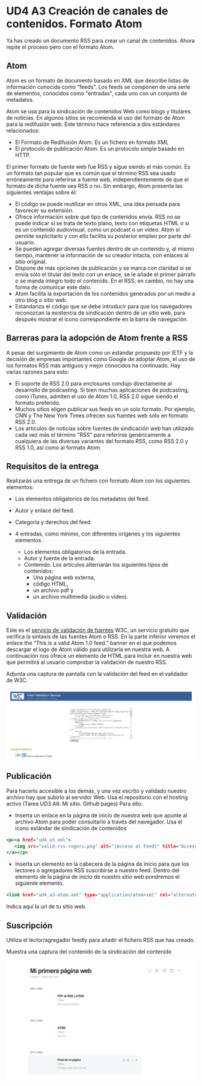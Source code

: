 # UD4 A3 Creación de canales de contenidos. Formato Atom

Ya has creado un documento RSS para crear un canal de contenidos. Ahora repite el proceso pero con el formato Atom. 

## Atom
Atom es un formato de documento basado en XML que describe listas de    información conocida como "feeds". Los feeds se componen de una serie de
elementos, conocidos como "entradas", cada uno con un conjunto de     metadatos.

Atom se usa para la sindicación de contenidos Web como blogs y titulares de noticias.
En algunos sitios se recomienda el uso del formato de Atom para la redifusión web. Este término hace referencia a dos estándares relacionados:

- El Formato de Redifusión Atom. Es un fichero en formato XML
- El protocolo de publicación Atom. Es un protocolo simple basado en HTTP.

El primer formato de fuente web fue RSS y sigue siendo el más común. Es un formato tan popular que es común que el término RSS sea usado erróneamente para referirse a fuente web, independientemente de que el formato de dicha fuente sea RSS o no. Sin embargo, Atom presenta las siguientes ventajas sobre él:

- El código se puede reutilizar en otros XML, una idea pensada para favorecer su extensión.
- Ofrece información sobre qué tipo de contenidos envía. RSS no se puede indicar si se trata de texto plano, texto con etiquetas HTML o si es un contenido audiovisual, como un podcast o un vídeo. Atom sí permite explicitarlo y con ello facilita su posterior empleo por parte del usuario.
- Se pueden agregar diversas fuentes dentro de un contenido y, al mismo tiempo, mantener la información de su creador intacta, con enlaces al sitio original.
- Dispone de más opciones de publicación y se marca con claridad si se envía sólo el titular del texto con un enlace, se le añade el primer párrafo o se manda íntegro todo el contenido. En el RSS, en cambio, no hay una forma de comunicar este dato.
- Atom facilita la exportación de los contenidos generados por un medio a otro blog o sitio web.
- Estandariza el código que se debe introducir para que los navegadores reconozcan la existencia de sindicación dentro de un sitio web, para después mostrar el icono correspondiente en la barra de navegación.   

## Barreras para la adopción de Atom frente a RSS
A pesar del surgimiento de Atom como un estándar propuesto por IETF y la decisión de empresas importantes como Google de adoptar Atom, el uso de los formatos RSS más antiguos y mejor conocidos ha continuado. Hay varias razones para esto:

- El soporte de RSS 2.0 para  enclosures condujo directamente al desarrollo de podcasting. Si bien muchas aplicaciones de podcasting, como iTunes, admiten el uso de Atom 1.0, RSS 2.0 sigue siendo el formato preferido.
- Muchos sitios eligen publicar sus feeds en un solo formato. Por ejemplo, CNN y The New York Times ofrecen sus fuentes web solo en formato RSS 2.0.
- Los artículos de noticias sobre fuentes de sindicación web han utilizado cada vez más el término "RSS" para referirse genéricamente a cualquiera de las diversas variantes del formato RSS, como RSS 2.0 y RSS 1.0, así como al formato Atom. 
 
## Requisitos de la entrega
Realizarás una entrega de un fichero con formato Atom con los siguientes elementos:
- Los elementos obligatorios de los metadatos del feed.
- Autor y enlace del feed.
- Categoría y derechos del feed.
- 4 entradas, como mínimo, con diferentes orígenes y los siguientes elementos.


  - Los elementos obligatorios de la entrada.
  - Autor y fuente de la entrada.
  - Contenido. Los artículos alternarán los siguientes tipos de contenidos: 
    - Una página web externa, 
    - código HTML, 
    - un archivo pdf y 
    - un archivo multimedia (audio o vídeo).
     
## Validación
Este es el [servicio de validación de fuentes](https://validator.w3.org/feed/) W3C, un servicio gratuito que verifica la sintaxis de las fuentes Atom o RSS. En la parte inferior veremos el enlace the “This is a valid Atom 1.0 feed.” banner en el que podemos descargar el logo de Atom válido para utilizarla en nuestra web. A continuación nos ofrece un elemento de HTML para incluir en nuestra web que permitirá al usuario comprobar la validación de nuestro RSS.

Adjunta una captura de pantalla con la validación del feed en el validador de W3C.

![Atom_validation](./Atom_validation.PNG)

## Publicación
Para hacerlo accesible a los demás, y una vez escrito y validado nuestro archivo hay que subirlo al servidor Web. Usa el repositorio con el hosting activo (Tarea UD3 A6. Mi sitio. Github pages) Para ello:

- Inserta un enlace en la página de inicio de nuestra web que apunte al archivo Atom para poder consultarlo a través del navegador. Usa el icono estándar de sindicación de contenidos

```htm
<p><a href="ud4_a3.xml">
   <img src="valid-rss-rogers.png" alt="[Acceso al Feed]" title="Acceso al feed" />
</a></p>
```
- Inserta un elemento en la cabecera de la página de inicio para que los lectores o agregadores RSS suscribirse a nuestro feed. Dentro del elemento de la página de inicio de nuestro sitio web pondremos el siguiente elemento.
```htm
<link href="ud4_a3-atom.xml" type="application/atom+xml" rel="alternate" title="Sitewide Atom feed" />
```
Indica aquí la url de tu sitio web.

## Suscripción
Utiliza el lector/agregador feedly para añadir el fichero RSS que has creado.

Muestra una captura del contenido de la sindicación del contenido

![Atom](atom_sub.PNG)